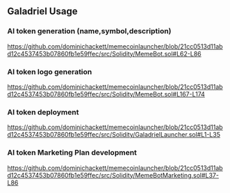 ## Galadriel Usage

###  AI token generation (name,symbol,description)
https://github.com/dominichackett/memecoinlauncher/blob/21cc0513d11abd12c4537453b07860fb1e59ffec/src/Solidity/MemeBot.sol#L62-L86

###  AI token logo generation 

https://github.com/dominichackett/memecoinlauncher/blob/21cc0513d11abd12c4537453b07860fb1e59ffec/src/Solidity/MemeBot.sol#L167-L174


###  AI token deployment
https://github.com/dominichackett/memecoinlauncher/blob/21cc0513d11abd12c4537453b07860fb1e59ffec/src/Solidity/GaladrielLauncher.sol#L1-L35


###  AI token  Marketing Plan development

https://github.com/dominichackett/memecoinlauncher/blob/21cc0513d11abd12c4537453b07860fb1e59ffec/src/Solidity/MemeBotMarketing.sol#L37-L86




